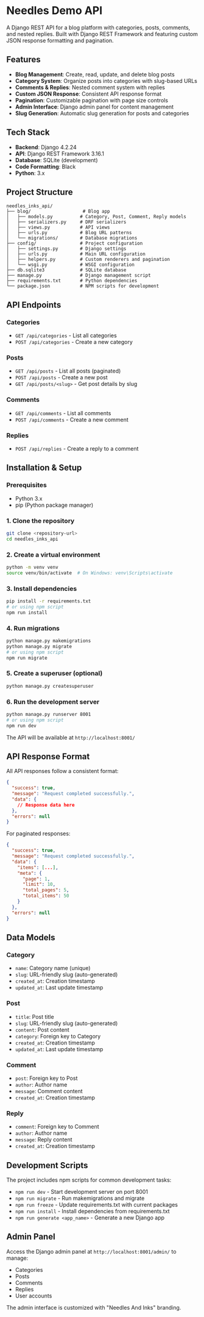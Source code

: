 # Needles Demo API

A Django REST API for a blog platform with categories, posts, comments, and nested replies. Built with Django REST Framework and featuring custom JSON response formatting and pagination.

## Features

- **Blog Management**: Create, read, update, and delete blog posts
- **Category System**: Organize posts into categories with slug-based URLs
- **Comments & Replies**: Nested comment system with replies
- **Custom JSON Response**: Consistent API response format
- **Pagination**: Customizable pagination with page size controls
- **Admin Interface**: Django admin panel for content management
- **Slug Generation**: Automatic slug generation for posts and categories

## Tech Stack

- **Backend**: Django 4.2.24
- **API**: Django REST Framework 3.16.1
- **Database**: SQLite (development)
- **Code Formatting**: Black
- **Python**: 3.x

## Project Structure

```
needles_inks_api/
├── blog/                   # Blog app
│   ├── models.py          # Category, Post, Comment, Reply models
│   ├── serializers.py     # DRF serializers
│   ├── views.py           # API views
│   ├── urls.py            # Blog URL patterns
│   └── migrations/        # Database migrations
├── config/                # Project configuration
│   ├── settings.py        # Django settings
│   ├── urls.py            # Main URL configuration
│   ├── helpers.py         # Custom renderers and pagination
│   └── wsgi.py            # WSGI configuration
├── db.sqlite3             # SQLite database
├── manage.py              # Django management script
├── requirements.txt       # Python dependencies
└── package.json           # NPM scripts for development
```

## API Endpoints

### Categories

- `GET /api/categories` - List all categories
- `POST /api/categories` - Create a new category

### Posts

- `GET /api/posts` - List all posts (paginated)
- `POST /api/posts` - Create a new post
- `GET /api/posts/<slug>` - Get post details by slug

### Comments

- `GET /api/comments` - List all comments
- `POST /api/comments` - Create a new comment

### Replies

- `POST /api/replies` - Create a reply to a comment

## Installation & Setup

### Prerequisites

- Python 3.x
- pip (Python package manager)

### 1. Clone the repository

```bash
git clone <repository-url>
cd needles_inks_api
```

### 2. Create a virtual environment

```bash
python -m venv venv
source venv/bin/activate  # On Windows: venv\Scripts\activate
```

### 3. Install dependencies

```bash
pip install -r requirements.txt
# or using npm script
npm run install
```

### 4. Run migrations

```bash
python manage.py makemigrations
python manage.py migrate
# or using npm script
npm run migrate
```

### 5. Create a superuser (optional)

```bash
python manage.py createsuperuser
```

### 6. Run the development server

```bash
python manage.py runserver 8001
# or using npm script
npm run dev
```

The API will be available at `http://localhost:8001/`

## API Response Format

All API responses follow a consistent format:

```json
{
  "success": true,
  "message": "Request completed successfully.",
  "data": {
    // Response data here
  },
  "errors": null
}
```

For paginated responses:

```json
{
  "success": true,
  "message": "Request completed successfully.",
  "data": {
    "items": [...],
    "meta": {
      "page": 1,
      "limit": 10,
      "total_pages": 5,
      "total_items": 50
    }
  },
  "errors": null
}
```

## Data Models

### Category

- `name`: Category name (unique)
- `slug`: URL-friendly slug (auto-generated)
- `created_at`: Creation timestamp
- `updated_at`: Last update timestamp

### Post

- `title`: Post title
- `slug`: URL-friendly slug (auto-generated)
- `content`: Post content
- `category`: Foreign key to Category
- `created_at`: Creation timestamp
- `updated_at`: Last update timestamp

### Comment

- `post`: Foreign key to Post
- `author`: Author name
- `message`: Comment content
- `created_at`: Creation timestamp

### Reply

- `comment`: Foreign key to Comment
- `author`: Author name
- `message`: Reply content
- `created_at`: Creation timestamp

## Development Scripts

The project includes npm scripts for common development tasks:

- `npm run dev` - Start development server on port 8001
- `npm run migrate` - Run makemigrations and migrate
- `npm run freeze` - Update requirements.txt with current packages
- `npm run install` - Install dependencies from requirements.txt
- `npm run generate <app_name>` - Generate a new Django app

## Admin Panel

Access the Django admin panel at `http://localhost:8001/admin/` to manage:

- Categories
- Posts
- Comments
- Replies
- User accounts

The admin interface is customized with "Needles And Inks" branding.
